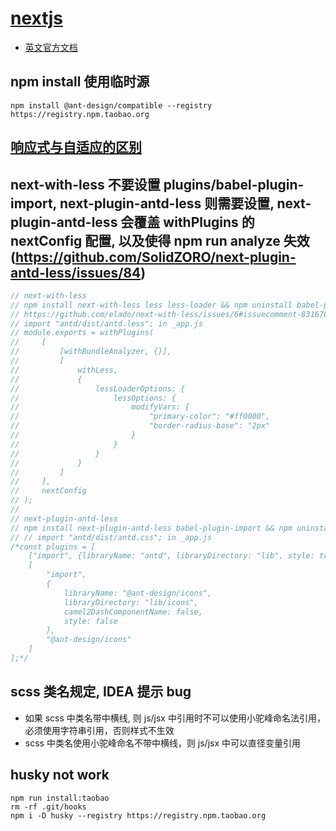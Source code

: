 # [nextjs](http://nextjs.frontendx.cn/docs)

-   [英文官方文档](https://nextjs.org/docs)

## npm install 使用临时源

```shell
npm install @ant-design/compatible --registry https://registry.npm.taobao.org
```

## [响应式与自适应的区别](https://www.cnblogs.com/qianduanchenbao/p/10198834.html)

## next-with-less 不要设置 plugins/babel-plugin-import, next-plugin-antd-less 则需要设置, next-plugin-antd-less 会覆盖 withPlugins 的 nextConfig 配置, 以及使得 npm run analyze 失效(https://github.com/SolidZORO/next-plugin-antd-less/issues/84)

```javascript
// next-with-less
// npm install next-with-less less less-loader && npm uninstall babel-plugin-import next-plugin-antd-less && remove plugins in babel.config.js
// https://github.com/elado/next-with-less/issues/6#issuecomment-831676037
// import "antd/dist/antd.less"; in _app.js
// module.exports = withPlugins(
//     [
//         [withBundleAnalyzer, {}],
//         [
//             withLess,
//             {
//                 lessLoaderOptions: {
//                     lessOptions: {
//                         modifyVars: {
//                             "primary-color": "#ff0000",
//                             "border-radius-base": "2px"
//                         }
//                     }
//                 }
//             }
//         ]
//     ],
//     nextConfig
// );
//
// next-plugin-antd-less
// npm install next-plugin-antd-less babel-plugin-import && npm uninstall next-with-less less less-loader && add plugins(the follow code) in babel.config.js
// // import "antd/dist/antd.css"; in _app.js
/*const plugins = [
    ["import", {libraryName: "antd", libraryDirectory: "lib", style: true}, "antd"],
    [
        "import",
        {
            libraryName: "@ant-design/icons",
            libraryDirectory: "lib/icons",
            camel2DashComponentName: false,
            style: false
        },
        "@ant-design/icons"
    ]
];*/
```

## scss 类名规定, IDEA 提示 bug

-   如果 scss 中类名带中横线, 则 js/jsx 中引用时不可以使用小驼峰命名法引用，必须使用字符串引用，否则样式不生效
-   scss 中类名使用小驼峰命名不带中横线，则 js/jsx 中可以直径变量引用

## husky not work

```shell
npm run install:taobao
rm -rf .git/hooks
npm i -D husky --registry https://registry.npm.taobao.org
```

